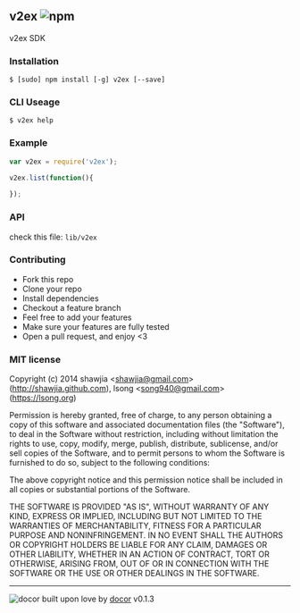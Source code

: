 ## v2ex ![npm](https://badge.fury.io/js/v2ex.png)

v2ex SDK

### Installation
````
$ [sudo] npm install [-g] v2ex [--save]
````


### CLI Useage

````
$ v2ex help
````

### Example
````javascript
var v2ex = require('v2ex');

v2ex.list(function(){
	
});

````

### API
check this file: `lib/v2ex`

### Contributing
- Fork this repo
- Clone your repo
- Install dependencies
- Checkout a feature branch
- Feel free to add your features
- Make sure your features are fully tested
- Open a pull request, and enjoy <3

### MIT license
Copyright (c) 2014 shawjia &lt;shawjia@gmail.com&gt; (http://shawjia.github.com), lsong &lt;song940@gmail.com&gt; (https://lsong.org)

Permission is hereby granted, free of charge, to any person obtaining a copy
of this software and associated documentation files (the &quot;Software&quot;), to deal
in the Software without restriction, including without limitation the rights
to use, copy, modify, merge, publish, distribute, sublicense, and/or sell
copies of the Software, and to permit persons to whom the Software is
furnished to do so, subject to the following conditions:

The above copyright notice and this permission notice shall be included in
all copies or substantial portions of the Software.

THE SOFTWARE IS PROVIDED &quot;AS IS&quot;, WITHOUT WARRANTY OF ANY KIND, EXPRESS OR
IMPLIED, INCLUDING BUT NOT LIMITED TO THE WARRANTIES OF MERCHANTABILITY,
FITNESS FOR A PARTICULAR PURPOSE AND NONINFRINGEMENT. IN NO EVENT SHALL THE
AUTHORS OR COPYRIGHT HOLDERS BE LIABLE FOR ANY CLAIM, DAMAGES OR OTHER
LIABILITY, WHETHER IN AN ACTION OF CONTRACT, TORT OR OTHERWISE, ARISING FROM,
OUT OF OR IN CONNECTION WITH THE SOFTWARE OR THE USE OR OTHER DEALINGS IN
THE SOFTWARE.

---
![docor](https://cdn1.iconfinder.com/data/icons/windows8_icons_iconpharm/26/doctor.png)
built upon love by [docor](https://github.com/turingou/docor.git) v0.1.3